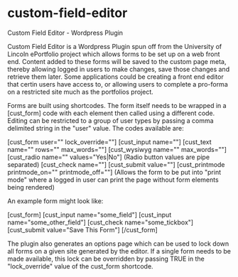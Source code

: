 # custom-field-editor
Custom Field Editor - Wordpress Plugin

Custom Field Editor is a Wordpress Plugin spun off from the University of Lincoln ePortfolio project which allows forms to be set up on a web front end. Content added to these forms will be saved to the custom page meta, thereby allowing logged in users to make changes, save those changes and retrieve them later. Some applications could be creating a front end editor that certin users have access to, or allowing users to complete a pro-forma on a restricted site much as the portfolios project.

Forms are built using shortcodes. The form itself needs to be wrapped in a [cust_form] code with each element then called using a different code. Editing can be restricted to a group of user types by passing a comma delimited string in the "user" value. The codes available are:

[cust_form user="" lock_override=""]
[cust_input name=""]
[cust_text name="" rows="" max_words=""]
[cust_wysiwyg name="" max_words=""]
[cust_radio name="" values="Yes|No"] (Radio button values are pipe separated)
[cust_check name=""]
[cust_submit value=""]
[cust_printmode printmode_on="" printmode_off=""] (Allows the form to be put into "print mode" where a logged in user can print the page without form elements being rendered)

An example form might look like:

[cust_form]
 	[cust_input name="some_field"]
 	[cust_input name="some_other_field"]
 	[cust_check name="some_tickbox"]
 	[cust_submit value="Save This Form"]
[/cust_form]

The plugin also generates an options page which can be used to lock down all forms on a given site generated by the editor. If a single form needs to be made available, this lock can be overridden by passing TRUE in the "lock_override" value of the cust_form shortcode.
